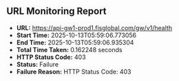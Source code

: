 ## URL Monitoring Report

- **URL:** https://api-gw1-prod1.fisglobal.com/gw/v1/health
- **Start Time:** 2025-10-13T05:59:06.773056
- **End Time:** 2025-10-13T05:59:06.935304
- **Total Time Taken:** 0.162248 seconds
- **HTTP Status Code:** 403
- **Status:** Failure
- **Failure Reason:** HTTP Status Code: 403
